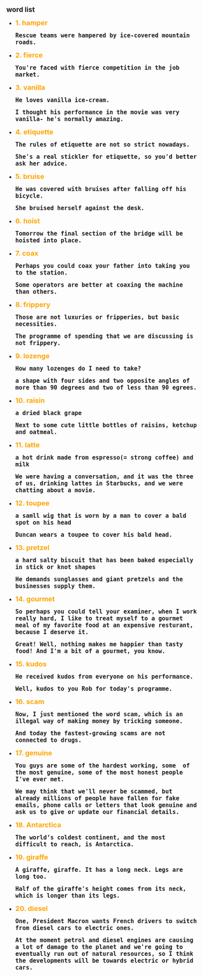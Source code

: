 <head>
     <meta http-equiv="X-UA-Compatible" content="IE=edge">
    <meta name="viewport" content="width=device-width, initial-scale=1.0">
</head>

<style>
    
word {
            color: orange;
            font-size: 18px;
            font-weight: bolder;
        }

        example {
            font-weight: bolder;
            font-size: 18px;
        }

        mytitle {
            font-weight: bolder;
            font-size: 18px;
            margin: 0 auto;
        }

        @media screen and (max-width: 600px) {

            word {
                color: orange;
                font-size: 6vw;
                font-weight: bolder;
            }

            example {
                font-weight: bolder;
                font-size: 6vw;
            }

            mytitle {
                font-weight: bolder;
                font-size: 6.5vw;
                margin: 0 auto;
            }
        }
</style>



<mytitle>word list</mytitle><br>

+ <word>1. hamper</word>

    <example> `Rescue teams were hampered by ice-covered mountain roads.` </example>

+ <word>2. fierce</word> 
  
    <example>  `You're faced with fierce competition in the job market.` </example>

+ <word>3. vanilla</word> 

    <example>  `He loves vanilla ice-cream.` </example>
    
    <example>  `I thought his performance in the movie was very vanilla- he's normally amazing.` </example>

+ <word>4. etiquette</word> 
    
    <example>  `The rules of etiquette are not so strict nowadays.` </example>

    <example>  `She's a real stickler for etiquette, so you'd better ask her advice.` </example>


+ <word>5. bruise</word> 
    
    <example>  `He was covered with bruises after falling off his bicycle.` </example>

    <example>  `She bruised herself against the desk.` </example>

+ <word>6. hoist</word> 
    
    <example>  `Tomorrow the final section of the bridge will be hoisted into place.` </example>


+ <word>7. coax</word> 
    
    <example>  `Perhaps you could coax your father into taking you to the station.` </example>

    <example>  `Some operators are better at coaxing the machine than others.` </example>

+ <word>8. frippery</word> 
    
    <example>  `Those are not luxuries or fripperies, but basic necessities.` </example>

    <example>  `The programme of spending that we are discussing is not frippery.` </example>

+ <word>9. lozenge</word> 
    
    <example>  `How many lozenges do I need to take?` </example>

    <example>  `a shape with four sides and two opposite angles of more than 90 degrees and two of less than 90 egrees.` </example>

+ <word>10. raisin</word> 
    
    <example>  `a dried black grape` </example>

    <example>  `Next to some cute little bottles of raisins, ketchup and oatmeal.` </example>

+ <word>11. latte</word> 
    
    <example>  `a hot drink made from espresso(= strong coffee) and milk` </example>

    <example>  `We were having a conversation, and it was the three of us, drinking lattes in Starbucks, and we were chatting about a movie.` </example>

+ <word>12. toupee</word> 
    
    <example>  `a samll wig that is worn by a man to cover a bald spot on his head` </example>

    <example>  `Duncan wears a toupee to cover his bald head.` </example>

+ <word>13. pretzel</word> 
    
    <example>  `a hard salty biscuit that has been baked especially in stick or knot shapes` </example>

    <example>  `He demands sunglasses and giant pretzels and the businesses supply them.` </example>

+ <word>14. gourmet</word> 
    
    <example>  `So perhaps you could tell your examiner, when I work really hard, I like to treat myself to a gourmet meal of my favorite food at an expensive resturant, because I deserve it.` </example>

    <example>  `Great! Well, nothing makes me happier than tasty food! And I'm a bit of a gourmet, you know.` </example>

+ <word>15. kudos</word> 
    
    <example>  `He received kudos from everyone on his performance.` </example>

    <example>  `Well, kudos to you Rob for today's programme.` </example>

+ <word>16. scam</word> 
    
    <example>  `Now, I just mentioned the word scam, which is an illegal way of making money by tricking someone.` </example>

    <example>  `And today the fastest-growing scams are not connected to drugs.` </example>

+ <word>17. genuine</word> 
    
    <example>  `You guys are some of the hardest working, some  of the most genuine, some of the most honest people I've ever met.` </example>

    <example>  `We may think that we'll never be scammed, but already millions of people have fallen for fake emails, phone calls or letters that look genuine and ask us to give or update our financial details.` </example>

+ <word>18. Antarctica</word> 
    
    <example>  `The world’s coldest continent, and the most difficult to reach, is Antarctica.` </example>

+ <word>19. giraffe</word> 
    
    <example>  `A giraffe, giraffe. It has a long neck. Legs are long too.` </example>

    <example>  `Half of the giraffe's height comes from its neck, which is longer than its legs.` </example>


+ <word>20. diesel</word> 
    
    <example>  `One, President Macron wants French drivers to switch from diesel cars to electric ones.` </example>

    <example>  `At the moment petrol and diesel engines are causing a lot of damage to the planet and we're going to eventually run out of natural resources, so I think the developments will be towards electric or hybrid cars.` </example>